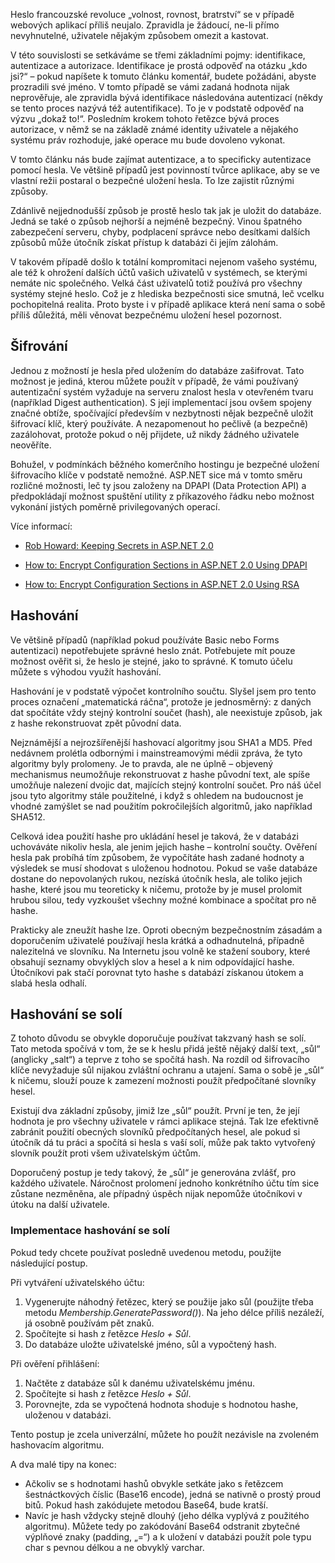 <!-- dcterms:identifier = aspnetcz#93 -->
<!-- dcterms:title = Uchovávání hesel ve webových aplikacích -->
<!-- dcterms:abstract = Ve většině případů jest povinností tvůrce aplikace, aby se ve vlastní režii postaral o bezpečné uložení přístupových hesel svých uživatelů. Tento článek se zabývá metodami jejich bezpečného ukládání a práce s nimi. -->
<!-- np9:categoryId = 2 -->
<!-- x4w:category = Bezpečnost -->
<!-- np9:authorId = 1 -->
<!-- np9:authorEmail = michal.valasek@altairis.cz -->
<!-- dcterms:creator = Michal Altair Valášek -->
<!-- dcterms:created = 2006-05-17T14:53:05.017+02:00 -->
<!-- dcterms:date = 2006-05-17T14:53:05.017+02:00 -->

Heslo francouzské revoluce „volnost, rovnost, bratrství“ se v případě webových aplikací příliš neujalo. Zpravidla je žádoucí, ne-li přímo nevyhnutelné, uživatele nějakým způsobem omezit a kastovat.

V této souvislosti se setkáváme se třemi základními pojmy: identifikace, autentizace a autorizace. Identifikace je prostá odpověď na otázku „kdo jsi?“ – pokud napíšete k tomuto článku komentář, budete požádáni, abyste prozradili své jméno. V tomto případě se vámi zadaná hodnota nijak neprověřuje, ale zpravidla bývá identifikace následována autentizací (někdy se tento proces nazývá též autentifikace). To je v podstatě odpověď na výzvu „dokaž to!“. Posledním krokem tohoto řetězce bývá proces autorizace, v němž se na základě známé identity uživatele a nějakého systému práv rozhoduje, jaké operace mu bude dovoleno vykonat.

V tomto článku nás bude zajímat autentizace, a to specificky autentizace pomocí hesla. Ve většině případů jest povinností tvůrce aplikace, aby se ve vlastní režii postaral o bezpečné uložení hesla. To lze zajistit různými způsoby.

Zdánlivě nejjednodušší způsob je prostě heslo tak jak je uložit do databáze. Jedná se také o způsob nejhorší a nejméně bezpečný. Vinou špatného zabezpečení serveru, chyby, podplacení správce nebo desítkami dalších způsobů může útočník získat přístup k databázi či jejím zálohám. 

V takovém případě došlo k totální kompromitaci nejenom vašeho systému, ale též k ohrožení dalších účtů vašich uživatelů v systémech, se kterými nemáte nic společného. Velká část uživatelů totiž používá pro všechny systémy stejné heslo. Což je z hlediska bezpečnosti sice smutná, leč vcelku pochopitelná realita. Proto byste i v případě aplikace která není sama o sobě příliš důležitá, měli věnovat bezpečnému uložení hesel pozornost.

## Šifrování

Jednou z možností je hesla před uložením do databáze zašifrovat. Tato možnost je jediná, kterou můžete použít v případě, že vámi používaný autentizační systém vyžaduje na serveru znalost hesla v otevřeném tvaru (například Digest authentication). S její implementací jsou ovšem spojeny značné obtíže, spočívající především v nezbytnosti nějak bezpečně uložit šifrovací klíč, který používáte. A nezapomenout ho pečlivě (a bezpečně) zazálohovat, protože pokud o něj přijdete, už nikdy žádného uživatele neověříte.

Bohužel, v podmínkách běžného komerčního hostingu je bezpečné uložení šifrovacího klíče v podstatě nemožné. ASP.NET sice má v tomto směru rozličné možnosti, leč ty jsou založeny na DPAPI (Data Protection API) a předpokládají možnost spuštění utility z příkazového řádku nebo možnost vykonání jistých poměrně privilegovaných operací.

Více informací:

*   [Rob Howard: Keeping Secrets in ASP.NET 2.0](http://msdn.microsoft.com/msdnmag/issues/06/05/ExtremeASPNET/)

*   [How to: Encrypt Configuration Sections in ASP.NET 2.0 Using DPAPI](http://msdn.microsoft.com/library/en-us/dnpag2/html/paght000005.asp)

*   [How to: Encrypt Configuration Sections in ASP.NET 2.0 Using RSA](http://msdn.microsoft.com/library/en-us/dnpag2/html/paght000006.asp)

## Hashování

Ve většině případů (například pokud používáte Basic nebo Forms autentizaci) nepotřebujete správné heslo znát. Potřebujete mít pouze možnost ověřit si, že heslo je stejné, jako to správné. K tomuto účelu můžete s výhodou využít hashování.

Hashování je v podstatě výpočet kontrolního součtu. Slyšel jsem pro tento proces označení „matematická ráčna“, protože je jednosměrný: z daných dat spočítáte vždy stejný kontrolní součet (hash), ale neexistuje způsob, jak z hashe rekonstruovat zpět původní data.

Nejznámější a nejrozšířenější hashovací algoritmy jsou SHA1 a MD5. Před nedávnem prolétla odbornými i mainstreamovými médii zpráva, že tyto algoritmy byly prolomeny. Je to pravda, ale ne úplně – objevený mechanismus neumožňuje rekonstruovat z hashe původní text, ale spíše umožňuje nalezení dvojic dat, majících stejný kontrolní součet. Pro náš účel jsou tyto algoritmy stále použitelné, i když s ohledem na budoucnost je vhodné zamýšlet se nad použitím pokročilejších algoritmů, jako například SHA512.

Celková idea použití hashe pro ukládání hesel je taková, že v databázi uchováváte nikoliv hesla, ale jenim jejich hashe – kontrolní součty. Ověření hesla pak probíhá tím způsobem, že vypočítáte hash zadané hodnoty a výsledek se musí shodovat s uloženou hodnotou. Pokud se vaše databáze dostane do nepovolaných rukou, nezíská útočník hesla, ale toliko jejich hashe, které jsou mu teoreticky k ničemu, protože by je musel prolomit hrubou silou, tedy vyzkoušet všechny možné kombinace a spočítat pro ně hashe.

Prakticky ale zneužít hashe lze. Oproti obecným bezpečnostním zásadám a doporučením uživatelé používají hesla krátká a odhadnutelná, případně nalezitelná ve slovníku. Na Internetu jsou volně ke stažení soubory, které obsahují seznamy obvyklých slov a hesel a k nim odpovídající hashe. Útočníkovi pak stačí porovnat tyto hashe s databází získanou útokem a slabá hesla odhalí.

## Hashování se solí

Z tohoto důvodu se obvykle doporučuje používat takzvaný hash se solí. Tato metoda spočívá v tom, že se k heslu přidá ještě nějaký další text, „sůl“ (anglicky „salt“) a teprve z toho se spočítá hash. Na rozdíl od šifrovacího klíče nevyžaduje sůl nijakou zvláštní ochranu a utajení. Sama o sobě je „sůl“ k ničemu, slouží pouze k zamezení možnosti použít předpočítané slovníky hesel.

Existují dva základní způsoby, jimiž lze „sůl“ použít. První je ten, že její hodnota je pro všechny uživatele v rámci aplikace stejná. Tak lze efektivně zabránit použití obecných slovníků předpočítaných hesel, ale pokud si útočník dá tu práci a spočítá si hesla s vaší solí, může pak takto vytvořený slovník použít proti všem uživatelským účtům.

Doporučený postup je tedy takový, že „sůl“ je generována zvlášť, pro každého uživatele. Náročnost prolomení jednoho konkrétního účtu tím sice zůstane nezměněna, ale případný úspěch nijak nepomůže útočníkovi v útoku na další uživatele.

### Implementace hashování se solí

Pokud tedy chcete používat posledně uvedenou metodu, použijte následující postup.

Při vytváření uživatelského účtu:

1.  Vygenerujte náhodný řetězec, který se použije jako sůl (použijte třeba metodu *Membership.GeneratePassword()*). Na jeho délce příliš nezáleží, já osobně používám pět znaků.
2.  Spočítejte si hash z řetězce *Heslo + Sůl*.
3.  Do databáze uložte uživatelské jméno, sůl a vypočtený hash.

Při ověření přihlášení:

1.  Načtěte z databáze sůl k danému uživatelskému jménu.
2.  Spočítejte si hash z řetězce *Heslo + Sůl*.
3.  Porovnejte, zda se vypočtená hodnota shoduje s hodnotou hashe, uloženou v databázi.

Tento postup je zcela univerzální, můžete ho použít nezávisle na zvoleném hashovacím algoritmu.

A dva malé tipy na konec:

*   Ačkoliv se s hodnotami hashů obvykle setkáte jako s řetězcem šestnáctkových číslic (Base16 encode), jedná se nativně o prostý proud bitů. Pokud hash zakódujete metodou Base64, bude kratší.
*   Navíc je hash vždycky stejně dlouhý (jeho délka vyplývá z použitého algoritmu). Můžete tedy po zakódování Base64 odstranit zbytečné výplňové znaky (padding, „=“) a k uložení v databázi použít pole typu char s pevnou délkou a ne obvyklý varchar.